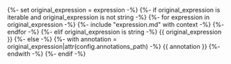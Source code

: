 {%- set original_expression = expression -%}
{%- if original_expression is iterable and original_expression is not string -%}
{%- for expression in original_expression -%}
{%- include "expression.md" with context -%}
{%- endfor -%}
{%- elif original_expression is string -%}
{{ original_expression }}
{%- else -%}
{%- with annotation = original_expression|attr(config.annotations_path) -%}
{{ annotation }}
{%- endwith -%}
{%- endif -%}
